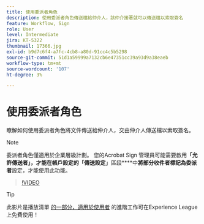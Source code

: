 ```yaml
---
title: 使用委派者角色
description: 使用委派者角色傳送檔給仲介人，該仲介接著就可以傳送檔以索取簽名
feature: Workflow, Sign
role: User
level: Intermediate
jira: KT-5322
thumbnail: 17366.jpg
exl-id: b9d7c6f4-a7fc-4cb8-a80d-91cc4c5b5298
source-git-commit: 51d1a59999a7132cb6e47351cc39a93d9a38eaeb
workflow-type: tm+mt
source-wordcount: '107'
ht-degree: 3%

---
```


# 使用委派者角色

瞭解如何使用委派者角色將文件傳送給仲介人，交由仲介人傳送檔以索取簽名。

>[!NOTE]
>
>委派者角色僅適用於企業層級計劃。 您的Acrobat Sign 管理員可能需要啟用&#x200B;**「允許傳送者」，才能在帳戶設定的「傳送設定**」區段&#x200B;****&#x200B;中&#x200B;**將部分收件者標記為委派者**&#x200B;設定，才能使用此功能。

>[!VIDEO](https://video.tv.adobe.com/v/343621?quality=12&learn=on&hidetitle=true)

>[!TIP]
>
>此影片是播放清單 [的一部分，適用於使用者](https://experienceleague.adobe.com/en/playlists/acrobat-sign-perform-advanced-tasks-business-users) 的進階工作可在Experience League上免費使用！
